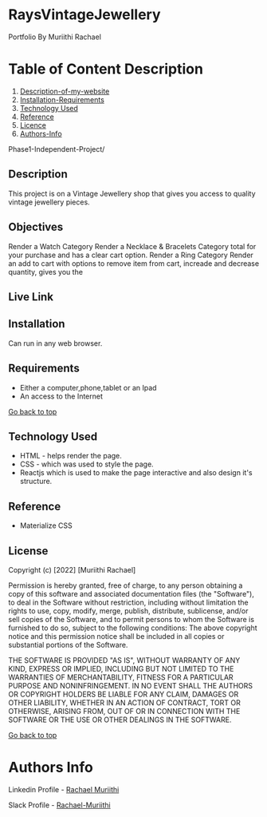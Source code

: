 # RaysVintageJewellery

Portfolio By Muriithi Rachael

# Table of Content Description

1. [Description-of-my-website](#More-details-about-the-project)
2. [Installation-Requirements]()
3. [Technology Used](#Explains-the-tools-used)
4. [Reference]()
5. [Licence]()
6. [Authors-Info]()

Phase1-Independent-Project/

## Description

This project is on a Vintage Jewellery shop that gives you access to quality vintage jewellery pieces.
## Objectives
Render a Watch Category
Render a Necklace & Bracelets Category total for your purchase and has a clear cart option.
Render a Ring Category
Render an add to cart with options to remove item from cart, increade and decrease quantity, gives you the 
## Live Link 



## Installation

Can run in any web browser.

## Requirements

- Either a computer,phone,tablet or an Ipad
- An access to the Internet

[Go back to top](go-back-to-top)

## Technology Used

- HTML - helps render the page.
- CSS - which was used to style the page.
- Reactjs which is used to make the page interactive and also design it's structure.

## Reference

- Materialize CSS

## License

Copyright (c) [2022] [Muriithi Rachael]

Permission is hereby granted, free of charge, to any person obtaining a copy of this software and associated documentation files (the "Software"), to deal in the Software without restriction, including without limitation the rights to use, copy, modify, merge, publish, distribute, sublicense, and/or sell copies of the Software, and to permit persons to whom the Software is furnished to do so, subject to the following conditions:
The above copyright notice and this permission notice shall be included in all copies or substantial portions of the Software.

THE SOFTWARE IS PROVIDED "AS IS", WITHOUT WARRANTY OF ANY KIND, EXPRESS OR IMPLIED, INCLUDING BUT NOT LIMITED TO THE WARRANTIES OF MERCHANTABILITY, FITNESS FOR A PARTICULAR PURPOSE AND NONINFRINGEMENT. IN NO EVENT SHALL THE AUTHORS OR COPYRIGHT HOLDERS BE LIABLE FOR ANY CLAIM, DAMAGES OR OTHER LIABILITY, WHETHER IN AN ACTION OF CONTRACT, TORT OR OTHERWISE, ARISING FROM, OUT OF OR IN CONNECTION WITH THE SOFTWARE OR THE USE OR OTHER DEALINGS IN THE SOFTWARE.

[Go back to top](Go-Back-to-top)

# Authors Info

Linkedin Profile - [Rachael Muriithi]()

Slack Profile - [Rachael-Muriithi]()
